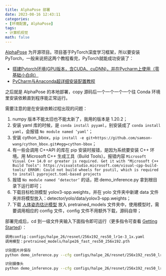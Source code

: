 ```yaml
---
title: AlphaPose 部署
date: 2023-08-16 12:43:11
categories:
- [环境配置, AlphaPose]
tags:
- 计算机视觉
math: false
---
```


[AlphaPose](https://github.com/MVIG-SJTU/AlphaPose) 为开源项目。项目基于PyTorch深度学习框架，所以要安装PyTorch，一般来说把这两个教程看完，PyTorch就能成功安装了：

- [搭建Pytorch环境(GPU版本，含CUDA、cuDNN)，并在Pycharm上使用（零基础小白向）](https://blog.csdn.net/a922922737/article/details/126620490?ops_request_misc=%7B%22request%5Fid%22%3A%22168343325116800227473919%22%2C%22scm%22%3A%2220140713.130102334..%22%7D&request_id=168343325116800227473919&biz_id=0&utm_medium=distribute.pc_search_result.none-task-blog-2~all~top_positive~default-2-126620490-null-null.142^v86^insert_down38v5,239^v2^insert_chatgpt&utm_term=pytorch环境搭建&spm=1018.2226.3001.4187)
- [PyCharm与Anaconda超详细安装配置教程](https://www.cnblogs.com/sixuwuxian/p/16756072.html)

之后就是 AlphaPose 的本地部署，copy 源码后一个一个一个一个往 Conda 环境里安装依赖直到程序能正常运行。

需要注意的是在安装依赖过程出现的问题：

1. numpy 版本不能太旧也不能太新了，我用的版本是 1.20.2；
2. 安装 yaml 库的时候，是 `conda install pyyaml`，别安装成了 `conda install yaml`，会报错 `No module named ‘yaml’`；
3. 安装 cython_bbox，`pip install -e git+https://github.com/samson-wang/cython_bbox.git#egg=cython-bbox`；
4. 有一些会调用 C++API 的库在 pip 安装时报错，是因为系统要安装 C++ 环境。用 Microsoft C++ 生成工具（Build Tools）。报错内容 `Microsoft Visual C++ 14.0 or greater is required. Get it with "Microsoft C++ Build Tools": https://visualstudio.microsoft.com/visual-cpp-build-tools/
   ERROR: Could not build wheels for psutil, which is required to install pyproject.toml-based projects`
5. 报错 `No module named ‘detector’` 的话，把 demo_inference.py 拿到根目录下运行即可；
6. 下载目标检测模型 yolov3-spp.weights，并在 yolo 文件夹中新建 data 文件夹并将模型放入：detector/yolo/data/yolov3-spp.weights；
7. 下载 [人体姿态估计模型](https://github.com/MVIG-SJTU/AlphaPose/blob/master/docs/MODEL_ZOO.md) 放入 pretrained_models 文件夹中，使用模型时，需要调用相应的 config 文件，config 文件不用额外下载，源码自带；

部署完成后，cd 到一级文件夹输入下面指令即可运行（更多指令可查看 [Getting Started](https://github.com/MVIG-SJTU/AlphaPose/blob/master/docs/GETTING_STARTED.md)）：

```bash
调用config：configs/halpe_26/resnet/256x192_res50_lr1e-3_1x.yaml
调用模型：pretrained_models/halpe26_fast_res50_256x192.pth

识别图片并保存
python demo_inference.py --cfg configs/halpe_26/resnet/256x192_res50_lr1e-3_1x.yaml --checkpoint pretrained_models/halpe26_fast_res50_256x192.pth --indir examples/demo/ --save_img

识别摄像头
python demo_inference.py --cfg configs/halpe_26/resnet/256x192_res50_lr1e-3_1x.yaml --checkpoint pretrained_models/halpe26_fast_res50_256x192.pth --outdir examples/res --vis --webcam 0
```
